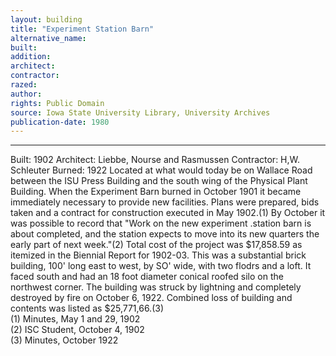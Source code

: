 ```yaml
---
layout: building
title: "Experiment Station Barn"
alternative_name: 
built: 
addition:
architect: 
contractor: 
razed: 
author:
rights: Public Domain
source: Iowa State University Library, University Archives
publication-date: 1980 
---
```

---
Built: 1902 
Architect: Liebbe, Nourse and Rasmussen 
Contractor: H,W. Schleuter 
Burned: 1922 
Located at what would today be on Wallace Road between the ISU Press Building and the south wing of the Physical Plant Building. 
When the Experiment Barn burned in October 1901 it became immediately necessary to provide new facilities. Plans were prepared, bids taken and a contract for construction executed in May 1902.(1) By October it was possible to record that "Work on the new experiment .station barn is about completed, and the station expects to move into its new quarters the early part of next week."(2) 
Total cost of the project was $17,858.59 as itemized in the Biennial Report for 1902-03. 
This was a substantial brick building, 100' long east to west, by SO' wide, with two flodrs and a loft. It faced south and had an 18 
foot diameter conical roofed silo on the northwest corner. 
The building was struck by lightning and completely destroyed by fire on October 6, 1922. Combined loss of building and contents was listed as $25,771,66.(3)   
(1)  Minutes, May 1 and  29, 1902  
(2)  ISC Student, October 4, 1902  
(3)  Minutes,  October 1922